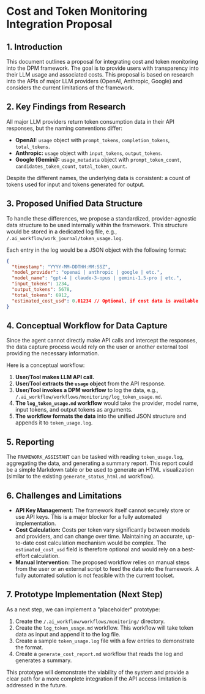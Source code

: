 # Cost and Token Monitoring Integration Proposal

## 1. Introduction

This document outlines a proposal for integrating cost and token monitoring into the DPM framework. The goal is to provide users with transparency into their LLM usage and associated costs. This proposal is based on research into the APIs of major LLM providers (OpenAI, Anthropic, Google) and considers the current limitations of the framework.

## 2. Key Findings from Research

All major LLM providers return token consumption data in their API responses, but the naming conventions differ:

-   **OpenAI:** `usage` object with `prompt_tokens`, `completion_tokens`, `total_tokens`.
-   **Anthropic:** `usage` object with `input_tokens`, `output_tokens`.
-   **Google (Gemini):** `usage_metadata` object with `prompt_token_count`, `candidates_token_count`, `total_token_count`.

Despite the different names, the underlying data is consistent: a count of tokens used for input and tokens generated for output.

## 3. Proposed Unified Data Structure

To handle these differences, we propose a standardized, provider-agnostic data structure to be used internally within the framework. This structure would be stored in a dedicated log file, e.g., `/.ai_workflow/work_journal/token_usage.log`.

Each entry in the log would be a JSON object with the following format:

```json
{
  "timestamp": "YYYY-MM-DDTHH:MM:SSZ",
  "model_provider": "openai | anthropic | google | etc.",
  "model_name": "gpt-4 | claude-3-opus | gemini-1.5-pro | etc.",
  "input_tokens": 1234,
  "output_tokens": 5678,
  "total_tokens": 6912,
  "estimated_cost_usd": 0.01234 // Optional, if cost data is available
}
```

## 4. Conceptual Workflow for Data Capture

Since the agent cannot directly make API calls and intercept the responses, the data capture process would rely on the user or another external tool providing the necessary information.

Here is a conceptual workflow:

1.  **User/Tool makes LLM API call.**
2.  **User/Tool extracts the `usage` object** from the API response.
3.  **User/Tool invokes a DPM workflow** to log the data, e.g., `/.ai_workflow/workflows/monitoring/log_token_usage.md`.
4.  **The `log_token_usage.md` workflow** would take the provider, model name, input tokens, and output tokens as arguments.
5.  **The workflow formats the data** into the unified JSON structure and appends it to `token_usage.log`.

## 5. Reporting

The `FRAMEWORK_ASSISTANT` can be tasked with reading `token_usage.log`, aggregating the data, and generating a summary report. This report could be a simple Markdown table or be used to generate an HTML visualization (similar to the existing `generate_status_html.md` workflow).

## 6. Challenges and Limitations

-   **API Key Management:** The framework itself cannot securely store or use API keys. This is a major blocker for a fully automated implementation.
-   **Cost Calculation:** Costs per token vary significantly between models and providers, and can change over time. Maintaining an accurate, up-to-date cost calculation mechanism would be complex. The `estimated_cost_usd` field is therefore optional and would rely on a best-effort calculation.
-   **Manual Intervention:** The proposed workflow relies on manual steps from the user or an external script to feed the data into the framework. A fully automated solution is not feasible with the current toolset.

## 7. Prototype Implementation (Next Step)

As a next step, we can implement a "placeholder" prototype:

1.  Create the `/.ai_workflow/workflows/monitoring/` directory.
2.  Create the `log_token_usage.md` workflow. This workflow will take token data as input and append it to the log file.
3.  Create a sample `token_usage.log` file with a few entries to demonstrate the format.
4.  Create a `generate_cost_report.md` workflow that reads the log and generates a summary.

This prototype will demonstrate the viability of the system and provide a clear path for a more complete integration if the API access limitation is addressed in the future.
